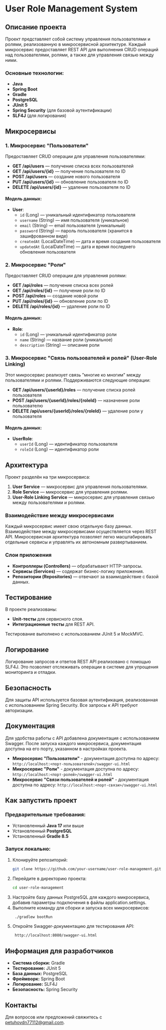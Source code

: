 # User Role Management System

## Описание проекта

Проект представляет собой систему управления пользователями и ролями, реализованную в микросервисной архитектуре. Каждый микросервис предоставляет REST API для выполнения CRUD операций над пользователями, ролями, а также для управления связью между ними.

### Основные технологии:
- **Java**
- **Spring Boot**
- **Gradle**
- **PostgreSQL**
- **JUnit 5**
- **Spring Security** (для базовой аутентификации)
- **SLF4J** (для логирования)

## Микросервисы

### 1. Микросервис "Пользователи"
Предоставляет CRUD операции для управления пользователями:
- **GET /api/users** — получение списка всех пользователей
- **GET /api/users/{id}** — получение пользователя по ID
- **POST /api/users** — создание нового пользователя
- **PUT /api/users/{id}** — обновление пользователя по ID
- **DELETE /api/users/{id}** — удаление пользователя по ID

#### Модель данных:
- **User**:
    - `id` (Long) — уникальный идентификатор пользователя
    - `username` (String) — имя пользователя (уникальное)
    - `email` (String) — email пользователя (уникальный)
    - `password` (String) — пароль пользователя (хранится в зашифрованном виде)
    - `createdAt` (LocalDateTime) — дата и время создания пользователя
    - `updatedAt` (LocalDateTime) — дата и время последнего обновления пользователя

### 2. Микросервис "Роли"
Предоставляет CRUD операции для управления ролями:
- **GET /api/roles** — получение списка всех ролей
- **GET /api/roles/{id}** — получение роли по ID
- **POST /api/roles** — создание новой роли
- **PUT /api/roles/{id}** — обновление роли по ID
- **DELETE /api/roles/{id}** — удаление роли по ID

#### Модель данных:
- **Role**:
    - `id` (Long) — уникальный идентификатор роли
    - `name` (String) — название роли (уникальное)
    - `description` (String) — описание роли

### 3. Микросервис "Связь пользователей и ролей" (User-Role Linking)
Этот микросервис реализует связь "многие ко многим" между пользователями и ролями. Поддерживаются следующие операции:
- **GET /api/users/{userId}/roles** — получение списка ролей пользователя
- **POST /api/users/{userId}/roles/{roleId}** — назначение роли пользователю
- **DELETE /api/users/{userId}/roles/{roleId}** — удаление роли у пользователя

#### Модель данных:
- **UserRole**:
    - `userId` (Long) — идентификатор пользователя
    - `roleId` (Long) — идентификатор роли

## Архитектура

Проект разделён на три микросервиса:
1. **User Service** — микросервис для управления пользователями.
2. **Role Service** — микросервис для управления ролями.
3. **User-Role Linking Service** — микросервис для управления связью между пользователями и ролями.

### Взаимодействие между микросервисами

Каждый микросервис имеет свою отдельную базу данных. Взаимодействие между микросервисами осуществляется через REST API. Микросервисная архитектура позволяет легко масштабировать отдельные сервисы и управлять их автономным развертыванием.

### Слои приложения
- **Контроллеры (Controllers)** — обрабатывают HTTP-запросы.
- **Сервисы (Services)** — содержат бизнес-логику приложения.
- **Репозитории (Repositories)** — отвечают за взаимодействие с базой данных.

## Тестирование

В проекте реализованы:
- **Unit-тесты** для сервисного слоя.
- **Интеграционные тесты** для REST API.

Тестирование выполнено с использованием JUnit 5 и MockMVC.

## Логирование

Логирование запросов и ответов REST API реализовано с помощью SLF4J. Это позволяет отслеживать операции в системе для упрощения мониторинга и отладки.

## Безопасность

Для защиты API используется базовая аутентификация, реализованная с использованием Spring Security. Все запросы к API требуют авторизации.

## Документация
Для удобства работы с API добавлена документация с использованием Swagger. После запуска каждого микросервиса, документация доступна на его порту, указанном в настройках проекта.

- **Микросервис "Пользователи"** - документация доступна по адресу: `http://localhost:<порт-пользователей>/swagger-ui.html`
- **Микросервис "Роли"** - документация доступна по адресу: `http://localhost:<порт-ролей>/swagger-ui.html`
- **Микросервис "Связи пользователей и ролей"** - документация доступна по адресу: `http://localhost:<порт-связи>/swagger-ui.html`


## Как запустить проект

### Предварительные требования:
- Установленный **Java 17** или выше
- Установленный **PostgreSQL**
- Установленный **Gradle 8.5**

### Запуск локально:
1. Клонируйте репозиторий:
   ```bash
   git clone https://github.com/your-username/user-role-management.git
2. Перейдите в директорию проекта:
   ```bash
   cd user-role-management

3. Настройте базу данных PostgreSQL для каждого микросервиса, добавив параметры подключения в файлы application.settings.
4. Выполните команду для сборки и запуска всех микросервисов:
   ```bash
    ./gradlew bootRun
5. Откройте Swagger-документацию для тестирования API:
   ```bash
    http://localhost:8080/swagger-ui.html

## Информация для разработчиков

- **Система сборки:** Gradle
- **Тестирование:** JUnit 5
- **База данных:** PostgreSQL
- **Фреймворк:** Spring Boot
- **Логирование:** SLF4J
- **Безопасность:** Spring Security

## Контакты
Для вопросов или предложений свяжитесь с [petuhovdn77112@gmail.com](mailto:petuhovdn77112@gmail.com).
